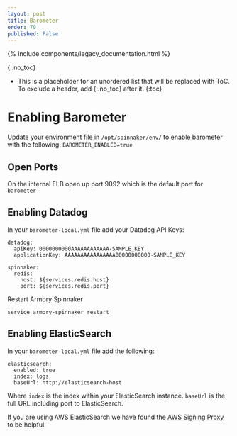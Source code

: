 ```yaml
---
layout: post
title: Barometer
order: 70
published: False
---
```

{% include components/legacy_documentation.html %}

{:.no_toc}

* This is a placeholder for an unordered list that will be replaced with ToC. To exclude a header, add {:.no_toc} after it.
{:toc}


# Enabling Barometer

Update your environment file in `/opt/spinnaker/env/` to enable barometer with the following:
`BAROMETER_ENABLED=true`

## Open Ports

On the internal ELB open up port 9092 which is the default port for `barometer`

## Enabling Datadog

In your `barometer-local.yml` file add your Datadog API Keys:

```
datadog:
  apiKey: 0000000000AAAAAAAAAAAA-SAMPLE_KEY
  applicationKey: AAAAAAAAAAAAAAAA00000000000-SAMPLE_KEY

spinnaker:
  redis:
    host: ${services.redis.host}
    port: ${services.redis.port}
```

Restart Armory Spinnaker

```
service armory-spinnaker restart
```

## Enabling ElasticSearch

In your `barometer-local.yml` file add the following:
```
elasticsearch:
  enabled: true
  index: logs
  baseUrl: http://elasticsearch-host
```
Where `index` is the index within your ElasticSearch instance. `baseUrl` is the full URL including port to ElasticSearch.

If you are using AWS ElasticSearch we have found the [AWS Signing Proxy](https://hub.docker.com/r/cllunsford/aws-signing-proxy/`) to be helpful.
